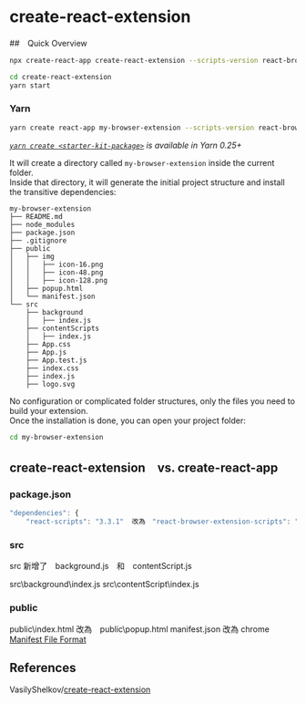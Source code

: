 # create-react-extension

##　Quick Overview

```sh
npx create-react-app create-react-extension --scripts-version react-browser-extension-scripts --template browser-extension

cd create-react-extension
yarn start
```

### Yarn

```sh
yarn create react-app my-browser-extension --scripts-version react-browser-extension-scripts --template browser-extension
```

_[`yarn create <starter-kit-package>`](https://yarnpkg.com/lang/en/docs/cli/create/) is available in Yarn 0.25+_

It will create a directory called `my-browser-extension` inside the current folder.<br>
Inside that directory, it will generate the initial project structure and install the transitive dependencies:

```
my-browser-extension
├── README.md
├── node_modules
├── package.json
├── .gitignore
├── public
│   ├── img
│   │   ├── icon-16.png
│   │   ├── icon-48.png
│   │   ├── icon-128.png
│   ├── popup.html
│   └── manifest.json
└── src
    ├── background
    │   ├── index.js
    ├── contentScripts
    │   ├── index.js
    ├── App.css
    ├── App.js
    ├── App.test.js
    ├── index.css
    ├── index.js
    ├── logo.svg
```

No configuration or complicated folder structures, only the files you need to build your extension.<br>
Once the installation is done, you can open your project folder:

```sh
cd my-browser-extension
```

## create-react-extension　vs. create-react-app

### package.json

```js
"dependencies": {
    "react-scripts": "3.3.1"  改為　"react-browser-extension-scripts": "3.3.1",
```

### src

src 新增了　background.js　和　contentScript.js

src\background\index.js
src\contentScript\index.js

### public

public\index.html 改為　public\popup.html
manifest.json 改為 chrome [Manifest File Format](https://developer.chrome.com/extensions/manifest)

## References

VasilyShelkov/[create-react-extension](https://github.com/VasilyShelkov/create-react-extension)  

